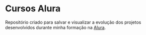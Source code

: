 # Cursos Alura

Repositório criado para salvar e visualizar a evolução dos projetos desenvolvidos durante minha formação na <a href="https://www.alura.com.br" target="_blank">Alura</a>.
